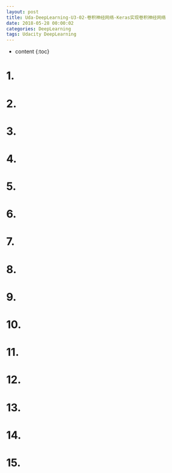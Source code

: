 ```yaml
---
layout: post
title: Uda-DeepLearning-U3-02-卷积神经网络-Keras实现卷积神经网络
date: 2018-05-28 00:00:02
categories: DeepLearning
tags: Udacity DeepLearning
---
```

* content
{:toc}

# 1. 

# 2. 

# 3. 

# 4. 

# 5. 

# 6. 

# 7. 

# 8. 

# 9. 

# 10. 

# 11. 

# 12. 

# 13. 

# 14. 

# 15. 
